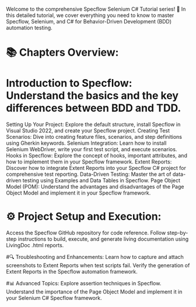 Welcome to the comprehensive Specflow Selenium C# Tutorial series! 🚀 In this detailed tutorial, we cover everything you need to know to master Specflow, Selenium, and C# for Behavior-Driven Development (BDD) automation testing.

# 📚 Chapters Overview:

# Introduction to Specflow: Understand the basics and the key differences between BDD and TDD.
Setting Up Your Project: Explore the default structure, install Specflow in Visual Studio 2022, and create your Specflow project.
Creating Test Scenarios: Dive into creating feature files, scenarios, and step definitions using Gherkin keywords.
Selenium Integration: Learn how to install Selenium WebDriver, write your first test script, and execute scenarios.
Hooks in Specflow: Explore the concept of hooks, important attributes, and how to implement them in your Specflow framework.
Extent Reports: Discover how to integrate Extent Reports into your Specflow C# project for comprehensive test reporting.
Data-Driven Testing: Master the art of data-driven testing using Examples and Data Tables in Specflow.
Page Object Model (POM): Understand the advantages and disadvantages of the Page Object Model and implement it in your Specflow framework.

# ⚙️ Project Setup and Execution:
Access the Specflow GitHub repository for code reference.
Follow step-by-step instructions to build, execute, and generate living documentation using LivingDoc .html reports.

#🔍 Troubleshooting and Enhancements:
Learn how to capture and attach screenshots to Extent Reports when test scripts fail.
Verify the generation of Extent Reports in the Specflow automation framework.

#📊 Advanced Topics:
Explore assertion techniques in Specflow.
Understand the importance of the Page Object Model and implement it in your Selenium C# Specflow framework.
